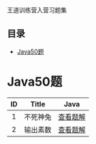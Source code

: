 王道训练营入营习题集

## 目录
- [Java50题](#Java50题)

# Java50题

|  ID  |                Title                 |                       Java                        |
| :--: | :----------------------------------: | :-----------------------------------------------: |
|   1  |               不死神兔                |            [查看题解](Java/Question1.java)         |
|   2  |               输出素数                |            [查看题解](Java/Question2.java)         |
